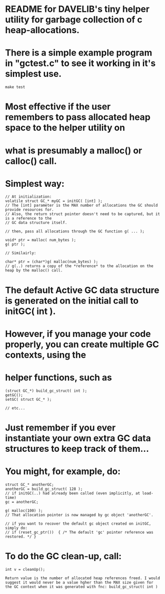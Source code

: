 # README for DAVELIB's tiny helper utility for garbage collection of c heap-allocations.

# There is a simple example program in "gctest.c" to see it working in it's simplest use.
	make test


# Most effective if the user remembers to pass allocated heap space to the helper utility on
# what is presumably a malloc() or calloc() call.

# Simplest way:

	// At initialization:
	volatile struct GC_* myGC = initGC( [int] );
	// The [int] parameter is the MAX number of allocations the GC should provide resources for.
	// Also, the return struct pointer doesn't need to be captured, but it is a reference to the
	// GC data structure itself.
	
	// then, pass all allocations through the GC function g( ... );
	
	void* ptr = malloc( num_bytes );
	g( ptr );

	// Similairly:

	char* ptr = (char*)g( malloc(num_bytes) );
	// g(..) returns a copy of the *reference* to the allocation on the heap by the malloc() call.

# The default Active GC data structure is generated on the initial call to initGC( int ).
# However, if you manage your code properly, you can create multiple GC contexts, using the
# helper functions, such as

	(struct GC_*) build_gc_struct( int );
	getGC();
	setGC( struct GC_* );
	
	// etc...
	
	
# Just remember if you ever instantiate your own extra GC data structures to keep track of them...
# You might, for example, do:

	struct GC_* anotherGC;
	anotherGC = build_gc_struct( 128 );
	// if initGC(..) had already been called (even implicitly, at load-time)
	gc = anotherGC;

	g( malloc(100) );
	// That allocation pointer is now managed by gc object 'anotherGC'.

	// if you want to recover the default gc object created on initGC, simply do:
	// if (reset_gc_ptr())	{ /* The default 'gc' pointer reference was restored. */ }
	
# To do the GC clean-up, call:

	int v = cleanUp();
	
	Return value is the number of allocated heap references freed. I would suggest it would never be a value hgher than the MAX size given for the GC context when it was generated with fnc: build_gc_struct( int )

